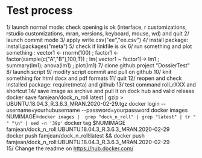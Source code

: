 # Test process

1/ launch normal mode: check opening is ok (interface, r customizations, rstudio customizations, mran, versions, keyboard, mouse, wd) and quit
2/ launch commit mode
3/ apply write.csv("ee","ee.csv")
4/ install package: install.packages("meta")
5/ check if linkfile is ok
6/ run something and plot something : vector1 <- rnorm(100) ; factor1 <- factor(sample(c("A","B"),100,T)) ; lm( vector1 ~ factor1)-> lm1 ; summary(lm1); anova(lm1) ; plot(lm1)
7/ clone github project "DossierTest"
8/ launch script
9/ modify script commit and pull on github
10/ knit something for html docx and pdf formats
11/ quit
12/ reopen and check installed package: require(meta) and github
13/ test command roll_rXXX and shortcut
14/ save image as archive and pull it on dock hub and valid release
docker save famjean/dock_n_roll:latest | gzip > UBUNTU.18.04.3_R.3.6.3_MRAN.2020-02-29.tgz
docker login --username=yourhubusername --password=yourpassword
docker images
NUMIMAGE=`docker images |  grep "dock_n_roll" | grep "latest" | tr "              " "\n" | sed -n '39p'`
docker tag $NUMIMAGE famjean/dock_n_roll:UBUNTU.18.04.3_R.3.6.3_MRAN.2020-02-29  
docker push famjean/dock_n_roll:latest && docker push famjean/dock_n_roll:UBUNTU.18.04.3_R.3.6.3_MRAN.2020-02-29   
15/ Change the readme on https://hub.docker.com/
